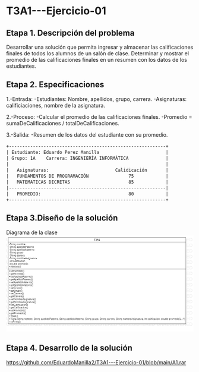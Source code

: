 # T3A1---Ejercicio-01

## Etapa 1. Descripción del problema 
Desarrollar una solución que permita ingresar y almacenar las calificaciones finales de todos los alumnos de un salón de clase. Determinar y mostrar el promedio de las calificaciones finales en un resumen con los datos de los estudiantes.

## Etapa 2. Especificaciones 
1.-Entrada:
  -Estudiantes: Nombre, apellidos, grupo, carrera.
  -Asignaturas: calificiaciones, nombre de la asignatura.

2.-Proceso:
  -Calcular el promedio de las calificaciones finales.
  -Promedio = sumaDeCalificaciones / totalDeCalificaciones.

3.-Salida:
  -Resumen de los datos del estudiante con su promedio.

~~~
+-----------------------------------------------------------+
| Estudiante: Eduardo Perez Manilla                         |
| Grupo: 1A    Carrera: INGENIERÍA INFORMÁTICA              |
|                                                           |
|   Asignaturas:                         Calidicación       |
|   FUNDAMENTOS DE PROGRAMACIÓN               75            |
|   MATEMATICAS DICRETAS                      85            |
|-----------------------------------------------------------|  
|   PROMEDIO:                                 80            |
+-----------------------------------------------------------+
~~~

## Etapa 3.Diseño de la solución
Diagrama de la clase  
![](https://github.com/EduardoManilla2/T3A1---Ejercicio-01/blob/main/T3A1.png)

## Etapa 4. Desarrollo de la solución
https://github.com/EduardoManilla2/T3A1---Ejercicio-01/blob/main/A1.rar
